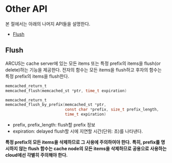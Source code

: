 # Other API

본 절에서는 아래의 나머지 API들을 설명한다.

- [Flush](09-other-API.md#flush)


## Flush

ARCUS는 cache server에 있는 모든 items 또는 특정 prefix의 items을 flush(or delete)하는 기능을 제공한다.
전자의 함수는 모든 items을 flush하고 후자의 함수는 특정 prefix의 items을 flush한다.

```c
memcached_return_t
memcached_flush(memcached_st *ptr, time_t expiration)

memcached_return_t
memcached_flush_by_prefix(memcached_st *ptr,
                          const char *prefix, size_t prefix_length,
                          time_t expiration)
```

- prefix, prefix_length: flush할 prefix 정보
- expiration: delayed flush할 시에 지연할 시간(단위: 초)를 나타낸다.

**특정 prefix의 모든 items을 삭제하므로 그 사용에 주의하여야 한다.**
**특히, prefix를 명시하지 않는 flush 함수는 cache node의 모든 items을 삭제하므로 공용으로 사용하는 cloud에선 각별히 주의해야 한다.**

